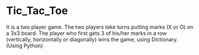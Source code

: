 # Tic_Tac_Toe
It is a two player game. The two players take turns putting marks (X or O) on a 3x3 board. The player  who first gets 3 of his/her marks in a row (vertically, horizontally or diagonally) wins the game,  using Dictionary.(Using Python)
